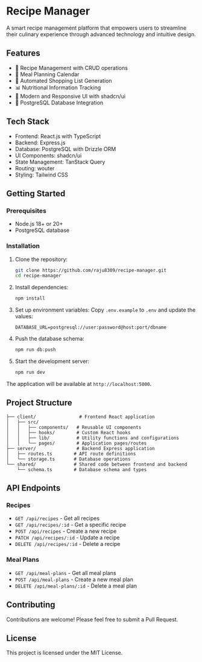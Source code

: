 # Recipe Manager

A smart recipe management platform that empowers users to streamline their culinary experience through advanced technology and intuitive design.

## Features

- 📝 Recipe Management with CRUD operations
- 📅 Meal Planning Calendar
- 🛒 Automated Shopping List Generation
- 📊 Nutritional Information Tracking
- 🎨 Modern and Responsive UI with shadcn/ui
- 💾 PostgreSQL Database Integration

## Tech Stack

- Frontend: React.js with TypeScript
- Backend: Express.js
- Database: PostgreSQL with Drizzle ORM
- UI Components: shadcn/ui
- State Management: TanStack Query
- Routing: wouter
- Styling: Tailwind CSS

## Getting Started

### Prerequisites

- Node.js 18+ or 20+
- PostgreSQL database

### Installation

1. Clone the repository:
   ```bash
   git clone https://github.com/raju8309/recipe-manager.git
   cd recipe-manager
   ```

2. Install dependencies:
   ```bash
   npm install
   ```

3. Set up environment variables:
   Copy `.env.example` to `.env` and update the values:
   ```
   DATABASE_URL=postgresql://user:password@host:port/dbname
   ```

4. Push the database schema:
   ```bash
   npm run db:push
   ```

5. Start the development server:
   ```bash
   npm run dev
   ```

The application will be available at `http://localhost:5000`.

## Project Structure

```
├── client/                # Frontend React application
│   ├── src/
│   │   ├── components/   # Reusable UI components
│   │   ├── hooks/        # Custom React hooks
│   │   ├── lib/          # Utility functions and configurations
│   │   └── pages/        # Application pages/routes
├── server/               # Backend Express application
│   ├── routes.ts        # API route definitions
│   └── storage.ts       # Database operations
└── shared/              # Shared code between frontend and backend
    └── schema.ts        # Database schema and types
```

## API Endpoints

### Recipes

- `GET /api/recipes` - Get all recipes
- `GET /api/recipes/:id` - Get a specific recipe
- `POST /api/recipes` - Create a new recipe
- `PATCH /api/recipes/:id` - Update a recipe
- `DELETE /api/recipes/:id` - Delete a recipe

### Meal Plans

- `GET /api/meal-plans` - Get all meal plans
- `POST /api/meal-plans` - Create a new meal plan
- `DELETE /api/meal-plans/:id` - Delete a meal plan

## Contributing

Contributions are welcome! Please feel free to submit a Pull Request.

## License

This project is licensed under the MIT License.

